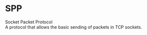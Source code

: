# SPP
Socket Packet Protocol  
A protocol that allows the basic sending of packets in TCP sockets.


